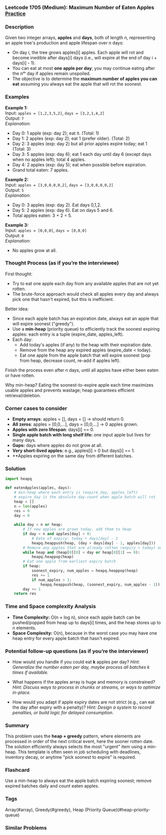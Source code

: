 ### Leetcode 1705 (Medium): Maximum Number of Eaten Apples [Practice](https://leetcode.com/problems/maximum-number-of-eaten-apples)

### Description  
Given two integer arrays, **apples** and **days**, both of length n, representing an apple tree's production and apple lifespan over n days:
- On day i, the tree grows apples[i] apples. Each apple will rot and become inedible after days[i] days (i.e., will expire at the end of day i + days[i] - 1).
- You can eat at most **one apple per day**; you may continue eating after the nᵗʰ day if apples remain unspoiled.
- The objective is to determine the **maximum number of apples you can eat** assuming you always eat the apple that will rot the soonest.

### Examples  

**Example 1:**  
Input: `apples = [1,2,3,5,2]`, `days = [3,2,1,4,2]`  
Output: `7`  
*Explanation:*
- Day 0: 1 apple (exp: day 2); eat it. (Total: 1)
- Day 1: 2 apples (exp: day 2); eat 1 (prefer older). (Total: 2)
- Day 2: 3 apples (exp: day 2) but all prior apples expire today; eat 1 (Total: 3)
- Day 3: 5 apples (exp: day 6); eat 1 each day until day 6 (except days when no apples left); total 4 apples.
- Day 4: 2 apples (exp: day 5); eat when possible before expiration.
- Grand total eaten: 7 apples.

**Example 2:**  
Input: `apples = [3,0,0,0,0,2]`, `days = [3,0,0,0,0,2]`  
Output: `5`  
*Explanation:*
- Day 0: 3 apples (exp: day 2). Eat days 0,1,2.
- Day 5: 2 apples (exp: day 6). Eat on days 5 and 6.
- Total apples eaten: 3 + 2 = 5.

**Example 3:**  
Input: `apples = [0,0,0]`, `days = [0,0,0]`  
Output: `0`  
*Explanation:*
- No apples grow at all.

### Thought Process (as if you’re the interviewee)  
First thought:  
- Try to eat one apple each day from any available apples that are not yet rotten.
- The brute-force approach would check all apples every day and always pick one that hasn't expired, but this is inefficient.

Better idea:
- Since each apple batch has an expiration date, always eat an apple that will expire soonest ("greedy").
- Use a **min-heap** (priority queue) to efficiently track the soonest expiring apples: each entry is a tuple (expire_date, apples_left).
- Each day:
  - Add today's apples (if any) to the heap with their expiration date.
  - Remove from the heap any expired apples (expire_date < today).
  - Eat one apple from the apple batch that will expire soonest (pop from heap, decrease count, re-add if apples left).

Finish the process even after n days, until all apples have either been eaten or have rotten.

Why min-heap? Eating the soonest-to-expire apple each time maximizes usable apples and prevents wastage; heap guarantees efficient retrieval/deletion.

### Corner cases to consider  
- **Empty arrays**: apples = [], days = [] → should return 0.
- **All zeros**: apples = [0,0,...], days = [0,0,...] → 0 apples grown.
- **Apples with zero lifespan**: days[i] == 0.
- **Single apple batch with long shelf life:** one input apple but lives for many days.
- **Gaps:** days where apples do not grow at all.
- **Very short-lived apples:** e.g., apples[i] > 0 but days[i] == 1.
- **Apples expiring on the same day from different batches.

### Solution

```python
import heapq

def eatenApples(apples, days):
    # min-heap where each entry is (expire_day, apples_left)
    # expire_day is the absolute day-count when apple batch will rot
    heap = []
    n = len(apples)
    res = 0
    day = 0
    
    while day < n or heap:
        # If new apples are grown today, add them to heap
        if day < n and apples[day] > 0:
            # Date of expiry: today + days[day] - 1
            heapq.heappush(heap, (day + days[day] - 1, apples[day]))
        # Remove any apples that are already rotten (expiry < today) or 0 left
        while heap and (heap[0][0] < day or heap[0][1] == 0):
            heapq.heappop(heap)
        # Eat one apple from earliest expiry batch
        if heap:
            soonest_expiry, num_apples = heapq.heappop(heap)
            res += 1
            if num_apples > 1:
                heapq.heappush(heap, (soonest_expiry, num_apples - 1))
        day += 1
    return res
```

### Time and Space complexity Analysis  

- **Time Complexity:** O(n × log n), since each apple batch can be pushed/popped from heap up to days[i] times, and the heap stores up to n elements.
- **Space Complexity:** O(n), because in the worst case you may have one heap entry for every apple batch that hasn't expired.

### Potential follow-up questions (as if you’re the interviewer)  

- How would you handle if you could eat **k** apples per day?
  *Hint: Generalize the number eaten per day, maybe process all batches k times if available.*

- What happens if the apples array is huge and memory is constrained?
  *Hint: Discuss ways to process in chunks or streams, or ways to optimize in-place.*

- How would you adapt if apple expiry dates are not strict (e.g., can eat the day after expiry with a penalty)?
  *Hint: Design a system to record penalties, or build logic for delayed consumption.*

### Summary
This problem uses the **heap + greedy** pattern, where elements are processed in order of the next critical event, here the sooner rotten date. The solution efficiently always selects the most "urgent" item using a min-heap. This template is often seen in job scheduling with deadlines, inventory decay, or anytime "pick soonest to expire" is required.


### Flashcard
Use a min-heap to always eat the apple batch expiring soonest; remove expired batches daily and count eaten apples.

### Tags
Array(#array), Greedy(#greedy), Heap (Priority Queue)(#heap-priority-queue)

### Similar Problems

